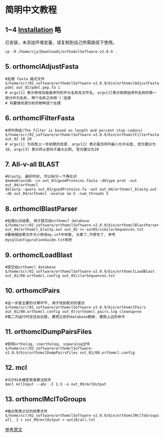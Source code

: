 # 简明中文教程
## 1~4 [Installation](http://gitlab.bioinfo.site/Junyu/orthomcl/blob/master/InstallationGuide.md) 略
已安装，未添加环境变量，请复制到自己所需路径下使用。
```shell
cp -R /home/cjy/Downloads/orthomclSoftware-v2.0.9 .
```

## 5. orthomclAdjustFasta

```shell
#处理 fasta 格式文件
$/home/scr/02_software/orthomclSoftware-v2.0.9/bin/orthomclAdjustFasta pdel out_02/pdel.pep.fa 1  
# argv[1] 表示修改后每条序列的开头名称及文件名, argv[2]表示取原始序列名称的第一部分作为名称, 两个名称之间用'|'连接
# 将要做同源分析的物种逐个处理
```
## 6. orthomclFilterFasta

```shell
#序列筛选(The filter is based on length and percent stop codons)
$/home/scr/02_software/orthomclSoftware-v2.0.9/bin/orthomclFilterFasta out_02 10 20
# argv[1] 为存放上一步结果的目录, argv[2] 表示蛋白序列最小允许长度, 官方建议为10, argv[3] 表示终止密码子最大比例, 官方建议为20
```
## 7. All-v-all BLAST
```shell
#blastp, 最好时间, 可以拆分一下再比对
$makeblastdb -in out_03/goodProteins.fasta -dbtype prot -out out_04/orthomcl
$blastp -query out_03/goodProteins.fa -out out_04/orthomcl_blastp.out -db out_04/orthomcl -evalue 1e-5 -num_threads 5
```
## 8. orthomclBlastParser
```shell
#处理比对结果, 用于提交给orthomcl database
$/home/scr/02_software/orthomclSoftware-v2.0.9/bin/orthomclBlastParser out_04/orthomcl_blastp.out out_02 >> out05/similarSequences.txt
#要根据结果文件大小修改my.cnf中参数, 太累了,不想写了, 参考mysqlConfigurationGuide.txt改吧
```
## 9. orthomclLoadBlast
```shell
#提交给orthomcl database
$/home/scr/02_software/orthomclSoftware-v2.0.9/bin/orthomclLoadBlast out_01/00.orthomcl.config out_05/ilarSequences.txt
```
## 10. orthomclPairs
```shell
#这一步是主要的计算环节, 用于找到配对的蛋白
$/home/scr/02_software/orthomclSoftware-v2.0.9/bin/orthomclPairs out_01/00.orthomcl.config out_07/orthomcl_pairs.log cleanup=no
#第二次运行时往往会出错, 要把之前的database删掉, 重跑上边的命令
```

## 11. orthomclDumpPairsFiles
```shell
#获得ortholog, coortholog, inparalog文件
$/home/scr/02_software/orthomclSoftware-v2.0.9/bin/orthomclDumpPairsFiles out_01/00.orthomcl.config
```
## 12. mcl
```shell
#马尔科夫模型聚类算法软件
$mcl mclInput --abc -I 1.5 -o out_09/mclOutput
```

## 13. orthomclMclToGroups
```shell
#输出聚类之后的结果文件
$/home/scr/02_software/orthomclSoftware-v2.0.9/bin/orthomclMclToGroups all_ 1 < out_09/mclOutput > out10/all.txt
```

[参考原文](https://blog.csdn.net/weixin_33978016/article/details/87496305)
